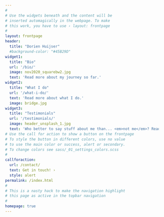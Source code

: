 ```yaml
---
#
# Use the widgets beneath and the content will be
# inserted automagically in the webpage. To make
# this work, you have to use › layout: frontpage
#
layout: frontpage
header:
  title: "Dorien Huijser"
  #background-color: "#45B29D"
widget1:
  title: "Bio"
  url: '/bio/'
  image: nov2020_squarebw2.jpg
  text: 'Read more about my journey so far.'
widget2:
  title: "What I do"
  url: '/what-i-do/'
  text: 'Read more about what I do.'
  image: bridge.jpg
widget3:
  title: "Testimonials"
  url: '/testimonials/'
  image: header_unsplash_1.jpg
  text: 'Who better to say stuff about me than... <em>not me</em>? Read what others say about me on this page'
# Use the call for action to show a button on the frontpage
# To style the button in different colors, use no value
# to use the main color or success, alert or secondary.
# To change colors see sass/_01_settings_colors.scss
#
callforaction:
  url: /contact/
  text: Get in touch! ›
  style: alert
permalink: /index.html
#
# This is a nasty hack to make the navigation highlight
# this page as active in the topbar navigation
#
homepage: true
---
```


<html>
    <head>
        <meta name="viewport" content="width-device-width, initial-scale=1">
        <style>
            img{border-radius: 80%;}

​            

            figure {
      border: 0px #cccccc solid;
      padding: 0px;
      margin: auto;
    }
    
    figcaption {
      background-color: white;
      color: black;
      font-style: italic;
      padding: 2px;
      text-align: center;
    }
        </style>
            </head>


<body>



<p style="text-align:center;"><img src="images/nov2020_squarebw.jpg" alt="Profile picture" style="width:200px"></p>



<h1><p style="text-align:center;">Welcome!</p></h1>
<p style="text-align:center;">You have landed on my personal website, congratulations! <br> On this website, you can read more about me and what I do. </p><br>

<div class="row">
  <div class="column" style="background-color:#FFFFFF;">
         <p><ul>
      <li>As <strong>data manager</strong>, I am the bridge between developmental psychologists (at the <a href="http://erasmus-synclab.nl/">SYNC lab</a> and the <a href="https://www.universiteitleiden.nl/onderzoek/onderzoeksprojecten/sociale-wetenschappen/leiden-consortium-on-individual-development-l-cid">L-CID study</a>) and their aims to work more in line with principles of <strong>open science</strong>. I help them get more information, look for new research tools and connect with other researchers and support staff about struggles we run into.</li>
    <li>As <strong>lab manager</strong>, I am the bridge between researchers and university-wide support staff to get practical things done. Moreover, I help with our <strong>citizen science</strong> initiative "YoungXperts", building a two-way bridge between our science and society.</li>
      </ul></p></div><br>


<h3 style="text-align:center">Follow me on Twitter!</h3>

<p style="text-align:center;"><a class="twitter-timeline" data-lang="en" data-width="250" data-height="350" data-theme="light" href="https://twitter.com/DorienHuijser?ref_src=twsrc%5Etfw">Tweets by DorienHuijser</a> <script async src="https://platform.twitter.com/widgets.js" charset="utf-8"></script></p>

<br>

<h2 style="text-align:center">More about me</h2><br>





